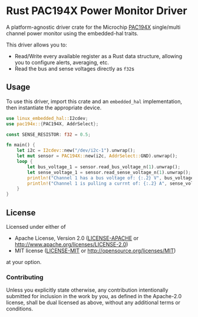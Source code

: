 # Rust PAC194X Power Monitor Driver

A platform-agnostic driver crate for the Microchip [PAC194X](https://ww1.microchip.com/downloads/en/DeviceDoc/PAC194X-Data-Sheet-20006543.pdf) single/multi channel power monitor using the embedded-hal traits.

This driver allows you to:
- Read/Write every available register as a Rust data structure, allowing you to configure alerts, averaging, etc.
- Read the bus and sense voltages directly as `f32`s

<!-- TODO
[Introductory blog post]()
-->

## Usage

To use this driver, import this crate and an `embedded_hal` implementation,
then instantiate the appropriate device.

```rust
use linux_embedded_hal::I2cdev;
use pac194x::{PAC194X, AddrSelect};

const SENSE_RESISTOR: f32 = 0.5;

fn main() {
    let i2c = I2cdev::new("/dev/i2c-1").unwrap();
    let mut sensor = PAC194X::new(i2c, AddrSelect::GND).unwrap();
    loop {
        let bus_voltage_1 = sensor.read_bus_voltage_n(1).unwrap();
        let sense_voltage_1 = sensor.read_sense_voltage_n(1).unwrap();
        println!("Channel 1 has a bus voltage of: {:.2} V", bus_voltage_1);
        println!("Channel 1 is pulling a currnt of: {:.2} A", sense_voltage_1 / SENSE_RESISTOR);
    }
}
```


## License
Licensed under either of

 * Apache License, Version 2.0 ([LICENSE-APACHE](LICENSE-APACHE) or
   http://www.apache.org/licenses/LICENSE-2.0)
 * MIT license ([LICENSE-MIT](LICENSE-MIT) or
   http://opensource.org/licenses/MIT)

at your option.

### Contributing

Unless you explicitly state otherwise, any contribution intentionally submitted
for inclusion in the work by you, as defined in the Apache-2.0 license, shall
be dual licensed as above, without any additional terms or conditions.